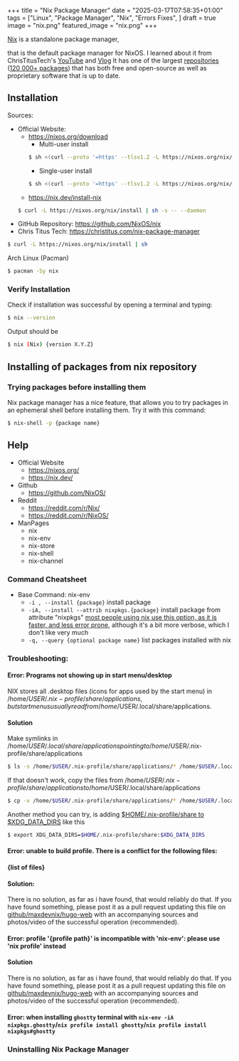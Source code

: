 +++
title = "Nix Package Manager"
date = "2025-03-17T07:58:35+01:00"
tags = ["Linux", "Package Manager", "Nix", "Errors Fixes", ]
draft = true
image = "nix.png"
featured_image = "nix.png"
+++

<!--This is a package manager with one of the largest repositories
(80 000+ packages), that can be installed on most distros.-->

[Nix](https://nixos.org) is a standalone package manager,
<!-- that, by default, is bundled with NixOS. -->
that is the default package manager for NixOS.
I learned about it from ChrisTitusTech's
[YouTube](https://youtube.com/watch?v=Ty8C2B910EI) and
[Vlog](https://christitus.com/nix-package-manager)
It has one of the largest [repositories](https://github.com/nixos/nixpkgs)
([120 000+ packages](https://repology.org/repository/nix_unstable))
that has both free and open-source as well as proprietary software
that is up to date.

## Installation
Sources:
- Official Website:
    - https://nixos.org/download
        - Multi-user install
        ```sh
        $ sh <(curl --proto '=https' --tlsv1.2 -L https://nixos.org/nix/install) --daemon
        ```
        - Single-user install
        ```sh
        $ sh <(curl --proto '=https' --tlsv1.2 -L https://nixos.org/nix/install) --no-daemon
        ```
    - https://nix.dev/install-nix
    ```sh
    $ curl -L https://nixos.org/nix/install | sh -s -- --daemon
    ```
- GitHub Repository: https://github.com/NixOS/nix
- Chris Titus Tech: https://christitus.com/nix-package-manager
```sh
$ curl -L https://nixos.org/nix/install | sh
```
Arch Linux (Pacman)
```sh
$ pacman -Sy nix
```

### Verify Installation
Check if installation was successful by opening a terminal and typing:
```sh
$ nix --version
```
Output should be
```sh
$ nix (Nix) {version X.Y.Z}
```
## Installing of packages from nix repository
<!-- https://stop-using-nix-env.privatevoid.net/ -->


### Trying packages before installing them
<!-- https://nix.dev/tutorials/first-steps/ad-hoc-shell-environments.html -->
Nix package manager has a nice feature, that allows you to try packages in an
ephemeral shell before installing them.
Try it with this command:
```sh
$ nix-shell -p {package name}
```

## Help
- Official Website
    - https://nixos.org/
    - https://nix.dev/
- Github
    - https://github.com/NixOS/
- Reddit
    - https://reddit.com/r/Nix/
    - https://reddit.com/r/NixOS/
- ManPages
    - nix
    - nix-env
    - nix-store
    - nix-shell
    - nix-channel

### Command Cheatsheet
- Base Command: nix-env
    - `-i , --install {package}` install package
    - `-iA, --install --attrib nixpkgs.{package}` install package from attribute "nixpkgs"
        [most people using nix<!--'s imperative...--> use this option, as it is faster, and less error prone](https://github.com/NixOS/nixpkgs/issues/38635#issuecomment-393657957), although it's a bit more verbose, which I don't like very much
    - `-q, --query {optional package name}` list packages installed with nix

### Troubleshooting:

#### Error: Programs not showing up in start menu/desktop
NIX stores all .desktop files (icons for apps used by the start menu) in
/home/$USER/.nix-profile/share/applications, but start menus usually read from
/home/$USER/.local/share/applications.

#### Solution
Make symlinks in /home/$USER/.local/share/applications pointing to
/home/$USER/.nix-profile/share/applications
```sh
$ ls -s /home/$USER/.nix-profile/share/applications/* /home/$USER/.local/share/applications/ 
```

If that doesn't work, copy the files from /home/$USER/.nix-profile/share/applications
to /home/$USER/.local/share/applications
```sh
$ cp -v /home/$USER/.nix-profile/share/applications/* /home/$USER/.local/share/applications 
```

Another method you can try, is adding [$HOME/.nix-profile/share to $XDG_DATA_DIRS](https://wiki.archlinux.org/title/Nix#Desktop_integration) like this
```sh
$ export XDG_DATA_DIRS=$HOME/.nix-profile/share:$XDG_DATA_DIRS
```


#### Error: unable to build profile. There is a conflict for the following files:
#### {list of files}

#### Solution:
There is no solution, as far as i have found, that would reliably do that. 
If you have found something, please post it as a pull request updating this file
on [github/maxdevnix/hugo-web](https://github.com/MaxDevNix/hugo-web/blob/main/content/posts/nix-package-manager.md)
with an accompanying sources and photos/video of the successful operation (recommended).

#### Error: profile '{profile path}' is incompatible with 'nix-env': please use 'nix profile' instead

#### Solution
There is no solution, as far as i have found, that would reliably do that. 
If you have found something, please post it as a pull request updating this file
on [github/maxdevnix/hugo-web](https://github.com/MaxDevNix/hugo-web/blob/main/content/posts/nix-package-manager.md)
with an accompanying sources and photos/video of the successful operation (recommended).


#### Error: when installing `ghostty` terminal with `nix-env -iA nixpkgs.ghostty`/`nix profile install ghostty`/`nix profile install nixpkgs#ghostty`

### Uninstalling Nix Package Manager
<!-- NUKE your OS with `sudo rm -rf /`. -->
